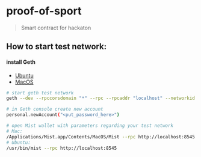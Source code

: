 # proof-of-sport

> Smart contract for hackaton

## How to start test network:

#### install Geth
- [Ubuntu](https://github.com/ethereum/go-ethereum/wiki/Installation-Instructions-for-Ubuntu)
- [MacOS](https://github.com/ethereum/go-ethereum/wiki/Installation-Instructions-for-Mac)

``` bash
# start geth test network
geth --dev --rpccorsdomain "*" --rpc --rpcaddr "localhost" --networkid 8545 --minerthreads "1" --rpcapi  "admin,debug,miner,shh,txpool,personal,eth,net,web3" console

# in Geth console create new account
personal.newAccount("<put_password_here>")

# open Mist wallet with parameters regarding your test network
# Mac:
/Applications/Mist.app/Contents/MacOS/Mist --rpc http://localhost:8545
# Ubuntu:
/usr/bin/mist --rpc http://localhost:8545
```
